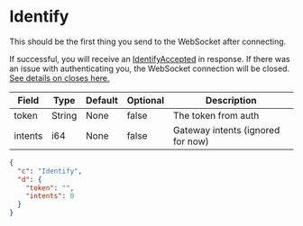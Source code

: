 # Identify

This should be the first thing you send to the WebSocket after connecting.

If successful, you will receive an [IdentifyAccepted](../events_outbound/identify_accepted.md) in response.
If there was an issue with authenticating you, the WebSocket connection will be closed.
[See details on closes here.](../close_codes.md)

| Field   | Type   | Default  | Optional   | Description                       |
|---------|--------|----------|------------|-----------------------------------|
| token   | String | None     | false      | The token from auth               |
| intents | i64    | None     | false      | Gateway intents (ignored for now) |

```json
{
  "c": "Identify",
  "d": {
    "token": "",
    "intents": 0
  }
}
```